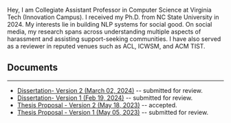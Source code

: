 

Hey, I am Collegiate Assistant Professor in Computer Science at Virginia Tech (Innovation Campus). I received my Ph.D. from NC State University in 2024. My interests lie in building NLP systems for social good. On social media, my research spans across understanding multiple aspects of harassment and assisting support-seeking communities. I have also served as a reviewer in reputed venues such as ACL, ICWSM, and ACM TIST.

## Documents
* * *
  * <a href="https://drive.google.com/file/d/1YWlVXafPeO46cc-1ArRdQlquUW-dri8W/view?usp=sharing" target="_blank">Dissertation- Version 2 (March 02, 2024)</a> -- submitted for review.
  * <a href="https://drive.google.com/file/d/1GVZWVfGgxoLWNNOab34QpMHbtUd2mr3q/view?usp=sharing" target="_blank">Dissertation- Version 1 (Feb 19, 2024)</a> -- submitted for review.
  * <a href="https://drive.google.com/file/d/1nnZG9f1_8gMbI0VFI9CKv67NO2E2xrPr/view?usp=sharing" target="_blank">Thesis Proposal - Version 2 (May 18, 2023)</a> -- accepted.
  * <a href="https://drive.google.com/file/d/1Aqd2uM0Ccr3HMOzIvdBgATcsLA4DxzTB/view?usp=sharing" target="_blank">Thesis Proposal - Version 1 (May 05, 2023)</a> -- submitted for review.


